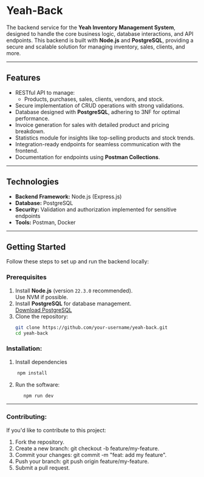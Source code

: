 # **Yeah-Back**

The backend service for the **Yeah Inventory Management System**, designed to handle the core business logic, database interactions, and API endpoints. This backend is built with **Node.js** and **PostgreSQL**, providing a secure and scalable solution for managing inventory, sales, clients, and more.

---

## **Features**
- RESTful API to manage:
  - Products, purchases, sales, clients, vendors, and stock.
- Secure implementation of CRUD operations with strong validations.
- Database designed with **PostgreSQL**, adhering to 3NF for optimal performance.
- Invoice generation for sales with detailed product and pricing breakdown.
- Statistics module for insights like top-selling products and stock trends.
- Integration-ready endpoints for seamless communication with the frontend.
- Documentation for endpoints using **Postman Collections**.

---

## **Technologies**
- **Backend Framework:** Node.js (Express.js)
- **Database:** PostgreSQL
- **Security:** Validation and authorization implemented for sensitive endpoints
- **Tools:** Postman, Docker

---

## **Getting Started**
Follow these steps to set up and run the backend locally:

### **Prerequisites**
1. Install **Node.js** (version `22.3.0` recommended).  
   Use NVM if possible.
2. Install **PostgreSQL** for database management.  
   [Download PostgreSQL](https://www.postgresql.org/download/)
3. Clone the repository:
   ```bash
   git clone https://github.com/your-username/yeah-back.git
   cd yeah-back
   ```

### **Installation**:  
1. Install dependencies
  ```bash    
      npm install
  ```
2. Run the software:
   ```bash
      npm run dev
   ```

---

### **Contributing**:
If you'd like to contribute to this project:

1. Fork the repository.
2. Create a new branch: git checkout -b feature/my-feature.
3. Commit your changes: git commit -m "feat: add my feature".
4. Push your branch: git push origin feature/my-feature.
5. Submit a pull request.
